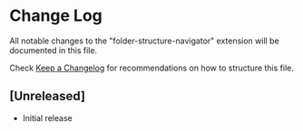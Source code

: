 # Change Log

All notable changes to the "folder-structure-navigator" extension will be documented in this file.

Check [Keep a Changelog](http://keepachangelog.com/) for recommendations on how to structure this file.

## [Unreleased]

- Initial release